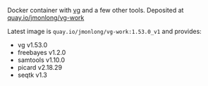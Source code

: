Docker container with [vg](https://github.com/vgteam/vg) and a few other tools.
Deposited at [quay.io/jmonlong/vg-work]()

Latest image is `quay.io/jmonlong/vg-work:1.53.0_v1` and provides:

- vg v1.53.0
- freebayes v1.2.0
- samtools v1.10.0
- picard v2.18.29
- seqtk v1.3
